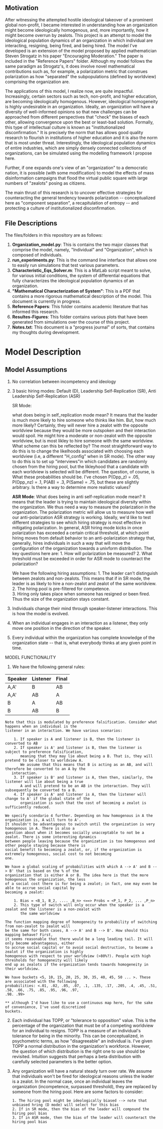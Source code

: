 <h2>Motivation</h2> 

After witnessing the attempted hostile ideological takeover of a prominent global non-profit, 
I became interested in understanding how an organization might become ideologically homogenous,
and, more importantly, how it might become overrun by zealots. This project is an attempt to model 
the ideological population dynamics of an organization in which individual are interacting, 
resigning, being fired, and being hired. The model I've developed is an extension of the model proposed
by applied mathematician Steven Strogatz in his paper "Encouraging Moderation." The paper is included in
the "Reference Papers" folder. Although my model follows the same paradigm as Strogatz's, it does involve
novel mathematical contributions such as, for example, a polarization metric that construes polarization 
as how "separated" the subpopulations (defined by worldview) comprising the organization are. 

The applications of this model, I realize now, are quite impactful. Increasingly, certain sectors such as 
tech, non-profit, and higher education, are becoming ideologically homogenous. However, ideological 
homogeneity is highly undesirable in an organization. Ideally, an organization will have a diversity of 
well-informed opinions so that new challenges can be approached from different perspectives that "check"
the biases of each other, allowing convergence upon the best or least-bad solution. Formally, this type 
of intellectual culture is known as "institutionalized disconfirmation." It is precisely the norm that 
has allows good quality research to flourish in institutions of higher education and it is also the norm
that is most under threat. Interestingly, the ideological population dynamics of entire industries, which are 
simply densely connected collections of organizations, can be simulated using the modelling framework I propose here. 

Further, if one expands one's view of an "organization" to a democratic nation, it is possible (with some modification)
to model the effects of mass disinformation campaigns that flood the virtual public square with large numbers of 
"zealots" posing as citizens. 

The main thrust of this research is to uncover effective strategies for counteracting the general tendency towards 
polarization -- conceptualized here as "component separation", a recapitulation of entropy -- and protecting a culture of 
institutionalized disconfirmation. 

<h2>File Descriptions</h2>

The files/folders in this repository are as follows: 

1. **Organization_model.py**: This is contains the two major classes that comprise the model, namely, "Individual" and
   "Organization", which is composed of individuals. 
2. **run_experiments.py**: This is the command line interface that allows one to easily run simulations that test various
   parameters. 
3. **Characteristic_Eqs_Solver.m**: This is a MatLab script meant to solve, for various initial conditions, the system of 
   differential equations that fully characterizes the ideological population dynamics of an organization. 
4. **"Mathematical Characterization of System"**: This is a PDF that contains a more rigorous mathematical description of the
   model. This document is currently in progress. 
5. **Reference Papers**: This folder contains academic literature that has informed this research. 
6. **Resultes-Figures**: This folder contains various plots that have been generated from simulations over the course of this project. 
7. **Notes.txt**: This document is a "progress journal" of sorts, that contains my thoughts during development. 

<h1> Model Description </h1>   

<h2> Model Assumptions </h2>  

1. No correlation between incompetency and ideology 
2. 3 basic hiring modes: Default (D), Leadership Self-Replication (SR), Anti Leadership Self-Replication (ASR)
   
   SR Mode:  

   what does being in self_replication mode mean? It means that the leader is much more likely to hire someone 
   who thinks like him. But, how much more likely? Certainly, they will never hire a zealot with the opposite 
   worldview because they would be more outspoken and their interaction would spoil. He might hire a moderate
   or non-zealot with the opposite worldview, but is most likley to hire someone with the same worldview. What 
   scheme can this be reflected by? The most straightforward way to do this is to change the likelhoods associated 
   with choosing each worldview (i.e, a different "H_config" when in SR mode). The other way to do this is to set up 
   "interviews"in which candidates are randomly chosen from the hiring pool, but the likleyhood that a candidate with
   each worldview is selected will be different. The question, of course, is What these probabilities should be. 
   I've chosen P(Opp_z) = .05, P(Opp_nz) = .1, P(AB) = .3, P(Same) = .75, but these are slightly arbitrary. Is there
   a way to determine more realistic values? 

   **ASR Mode**: What does being in anti self-replication mode mean? It means that the leader is trying to maintain 
   ideological diversity within the organization. We thus need a way to measure the polarization in the organization. 
   The polarization metric will allow us to measure how well our anti-polarization ASR strategy is working. Ideally, 
   we'd like to test different strategies to see which hiring strategy is most effective in mitigating polarization.
   In general, ASR hiring mode kicks in once polarization has exceeded a certain critical threshold, at which point 
   hiring moves from default behavior to an anti-polarization strategy that, generally, hires individuals in such a 
   way that will move the configuration of the organization towards a univform distribution. The key questions here are: 
        1. How will polarization be measured?
        2. What threshold must be exceeded in order for ASR mode to counteract the polarization?  
   
   We have the following hiring assumptions: 
        1. The leader can't distinguish between zealots and non-zealots. This means that if in SR mode, the leader is
           as likely to hire a non-zealot and zealot of the same worldview. 
        2. The hiring pool is pre-filtered for competence.  
        3. Hiring only takes place when someone has resigned or been fired. Thus the size of the organization stays constant.
 
3. Individuals change their mind through speaker-listener interactions. This is how the model is evolved.        
4. When an individual engages in an interaction as a listener, they only move one position in the direction 
   of the speaker. 
5. Every individual within the organization has complete knowledge of the organization state -- that is, 
   what everybody thinks at any given point in time.  

MODEL FUNCTIONALITY  

1. We have the following general rules:

  |Speaker|Listener|Final|
  |-------|--------|-----|
  |  A,A' |  B     |  AB |
  |  A,A' |  AB    |  A  |
  |  B    |  A     |  AB |
  |  B    |  AB    |  B  |

    Note that this is modulated by preference falsification. Consider what happens when an individual is the 
    listener in an interaction. We have various scenarios:

        1. If speaker is A and listener is B, then the listener is converted to AB 
        2. If speaker is A' and listener is B, then the listener is subject to preference falsification, 
           meaning that they may lie about being a B. That is, they will pretend to be closer to worldview A. 
           We assume that this means that B is acting as an AB, and will therefore be converted to an A by the
	   interaction. 
        3. If speaker is B' and listener is A, then then, similarly, the listener will lie about being a true 
           A and will pretend to be an AB in the interaction. They will subsequently be converted to a B.
        4. If speaker is A' and listener is A, then the listener will change to A' if the global state of the 
           organization is such that the cost of becoming a zealot is sufficiently reduced. 

    We specify scendario 4 further. Depending on how homogenous in A the organization is, A will turn to A'. 
    It shouldn't be advantageous to switch until the organization is very homogenous in A. There is also a 
    question about when it becomes socially unacceptable to not be a zealot. There is some interesting dynamics 
    between people leaving because the organization is too homogenous and other people staying because there is 
    social benefit to becoming a zealot, or, if the organization is extremely homogenous, social cost to not becoming 
    one.

    We have a global scaling of probabilities with which A --> A' and B --> B' that is based on the % of the 
    organization that is either A or B. The idea here is that the more homogenous the organization, the less 
    of a social cost there is for being a zealot; in fact, one may even be able to accrue social capital by 
    becoming a zealot:
 
        1. Bias = <B_1, B_2, .... ,B_n> <==> Probs = <P_1, P_2, ... ,P_n>
        2. This type of switch will only occur when the speaker is a zealot and the listener is a non-zealot with 
           the same worldview 

    The function mapping degree of homogeneity to probability of switching from non-zealot to zealot will
    be the same for both cases, A --> A' and B --> B'. How should this mapping behave? First, 
    it seems reasonable that there would be a long leading tail. It will only become advantageous, either 
    to accrue social capital or to avoid social destruction, to become a zealot if the organization is highly
    homogenous with respect to your worldview (>80%?). People with high thresholds for homogeneity will likely 
    end up as zealots if the organization tends towards homogeneity in their worldview. 

    We have buckets <5, 10, 15, 20, 25, 30, 35, 40, 45, 50 ... >. These are associated with the following
    probabilities: <.01, .02, .05, .07, .1, .135, .17, .205, .4, .45, .51, .58, .66, .75, .85, .95, .96, .97, 
    .98. .99>

    ** although I'd have like to use a continuous map here, for the sake of convenience, I've used discretized
    buckets.  

2.  Each individual has TOPP, or "tolerance to opposition" value. This is the percentage of the organization that must
    be of a competing worldview for an individual to resigns. TOPP is a measure of an individual's tolerance for being in the 
    minority. This can be conceptualized, in psychometric terms, as how "disagreeable" an individual is. I've given TOPP
    a normal distribution in the organization's workforce. However, the question of which distribution is the right one to 
    use should be revisited. Intuition suggests that perhaps a beta distribution with carefully selected parameters is the 
    better option. 

3.  Any organization will have a natural steady turn over rate. We assume that individuals won't be fired for 
    ideological reasons unless the leader is a zealot. In the normal case, once an individual leaves the organization
    (incompetence, surpassed threshold), they are replaced by someone from the hiring pool. Here are some factors to 
    consider: 

        1. The hiring pool might be ideologically biased --> note that unbiased hring (D mode) will select for this bias 
        2. If in SR mode, then the bias of the leader will compound the hiring pool bias 
        3. If in ASR mode, then the bias of the leader will counteract the hiring pool bias 

